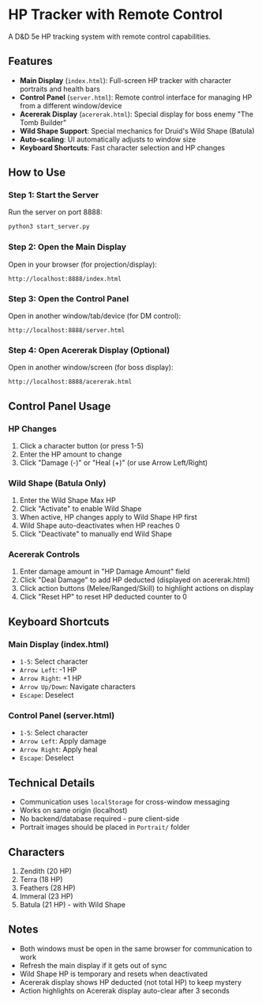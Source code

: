 # HP Tracker with Remote Control

A D&D 5e HP tracking system with remote control capabilities.

## Features
- **Main Display** (`index.html`): Full-screen HP tracker with character portraits and health bars
- **Control Panel** (`server.html`): Remote control interface for managing HP from a different window/device
- **Acererak Display** (`acererak.html`): Special display for boss enemy "The Tomb Builder"
- **Wild Shape Support**: Special mechanics for Druid's Wild Shape (Batula)
- **Auto-scaling**: UI automatically adjusts to window size
- **Keyboard Shortcuts**: Fast character selection and HP changes

## How to Use

### Step 1: Start the Server
Run the server on port 8888:
```bash
python3 start_server.py
```

### Step 2: Open the Main Display
Open in your browser (for projection/display):
```
http://localhost:8888/index.html
```

### Step 3: Open the Control Panel
Open in another window/tab/device (for DM control):
```
http://localhost:8888/server.html
```

### Step 4: Open Acererak Display (Optional)
Open in another window/screen (for boss display):
```
http://localhost:8888/acererak.html
```

## Control Panel Usage

### HP Changes
1. Click a character button (or press 1-5)
2. Enter the HP amount to change
3. Click "Damage (-)" or "Heal (+)" (or use Arrow Left/Right)

### Wild Shape (Batula Only)
1. Enter the Wild Shape Max HP
2. Click "Activate" to enable Wild Shape
3. When active, HP changes apply to Wild Shape HP first
4. Wild Shape auto-deactivates when HP reaches 0
5. Click "Deactivate" to manually end Wild Shape

### Acererak Controls
1. Enter damage amount in "HP Damage Amount" field
2. Click "Deal Damage" to add HP deducted (displayed on acererak.html)
3. Click action buttons (Melee/Ranged/Skill) to highlight actions on display
4. Click "Reset HP" to reset HP deducted counter to 0

## Keyboard Shortcuts

### Main Display (index.html)
- `1-5`: Select character
- `Arrow Left`: -1 HP
- `Arrow Right`: +1 HP
- `Arrow Up/Down`: Navigate characters
- `Escape`: Deselect

### Control Panel (server.html)
- `1-5`: Select character
- `Arrow Left`: Apply damage
- `Arrow Right`: Apply heal
- `Escape`: Deselect

## Technical Details
- Communication uses `localStorage` for cross-window messaging
- Works on same origin (localhost)
- No backend/database required - pure client-side
- Portrait images should be placed in `Portrait/` folder

## Characters
1. Zendith (20 HP)
2. Terra (18 HP)
3. Feathers (28 HP)
4. Immeral (23 HP)
5. Batula (21 HP) - with Wild Shape

## Notes
- Both windows must be open in the same browser for communication to work
- Refresh the main display if it gets out of sync
- Wild Shape HP is temporary and resets when deactivated
- Acererak display shows HP deducted (not total HP) to keep mystery
- Action highlights on Acererak display auto-clear after 3 seconds
